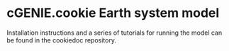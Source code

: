 # cGENIE.cookie Earth system model

Installation instructions and a series of tutorials for running the model can be found in the cookiedoc repository.
